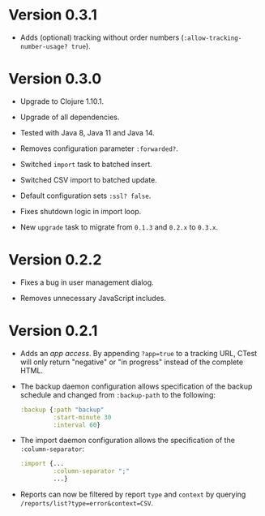 # Version 0.3.1

* Adds (optional) tracking without order numbers (`:allow-tracking-number-usage? true`).

# Version 0.3.0

* Upgrade to Clojure 1.10.1.

* Upgrade of all dependencies.

* Tested with Java 8, Java 11 and Java 14.

* Removes configuration parameter `:forwarded?`.

* Switched `import` task to batched insert.

* Switched CSV import to batched update.

* Default configuration sets `:ssl? false`.

* Fixes shutdown logic in import loop.

* New `upgrade` task to migrate from `0.1.3` and `0.2.x` to `0.3.x`. 

# Version 0.2.2

* Fixes a bug in user management dialog.

* Removes unnecessary JavaScript includes.


# Version 0.2.1

* Adds an *app access*. By appending `?app=true` to a tracking URL, CTest will only return "negative" or "in progress" instead of the complete HTML.

* The backup daemon configuration allows specification of the backup schedule and changed from `:backup-path` to the following:
  ```clojure
  :backup {:path "backup"
           :start-minute 30
           :interval 60}
  ```
 
* The import daemon configuration allows the specification of the `:column-separator`:
  ```clojure
  :import {...
           :column-separator ";"
           ...}
  ```
 
 * Reports can now be filtered by report `type` and `context` by querying `/reports/list?type=error&context=CSV`.
   